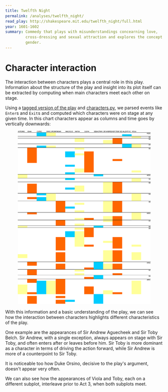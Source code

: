 ```yaml
---
title: Twelfth Night
permalink: /analyses/twelfth_night/
read_play: http://shakespeare.mit.edu/twelfth_night/full.html
year: 1601-1602
summary: Commedy that plays with misunderstandings concearning love,
         cross-dressing and sexual attraction and explores the concept of
         gender.
---
```



# Character interaction

The interaction between characters plays a central role in this play.
Information about the structure of the play and insight into its plot itself can
be extracted by computing when main characters meet each other on stage.

Using a [tagged version of the
play](http://shakespeare.mit.edu/twelfth_night/full.html) and
[characters.py](/tools/), we parsed events like `Enter`s and `Exit`s and
computed which characters were on stage at any given time. In this chart
characters appear as columns and time goes by vertically downwards:

<figure>
    <img alt="Character interactions" src="interactions.png" />
</figure>

With this information and a basic understanding of the play, we can see how the
interaction between characters highlights different characteristics of the play.

One example are the appearances of Sir Andrew Aguecheek and Sir Toby Belch. Sir
Andrew, with a single exception, always appears on stage with Sir Toby, and
often enters after or leaves before him. Sir Toby is more dominant as a
character in terms of driving the action forward, while Sir Andrew is more of a
counterpoint to Sir Toby.

It is noticeable too how Duke Orsino, decisive to the play's argument, doesn't
appear very often.

We can also see how the appearances of Viola and Toby, each on a different
subplot, interleave prior to Act 3, when both subplots meet.
